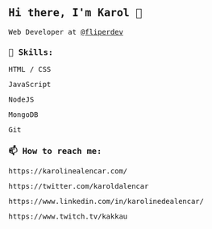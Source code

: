 <samp>

## Hi there, I'm Karol 👋

Web Developer at [@fliperdev](https://github.com/fliperdev)

### 🌼 Skills:

<p>HTML / CSS</p>
<p>JavaScript</p>
<p>NodeJS</p>
<p>MongoDB</p>
<p>Git</p>

### 📫 How to reach me: 

<p>https://karolinealencar.com/</p>
<p>https://twitter.com/karoldalencar</p>
<p>https://www.linkedin.com/in/karolinedealencar/</p>
<p>https://www.twitch.tv/kakkau</p>
  
</samp>
